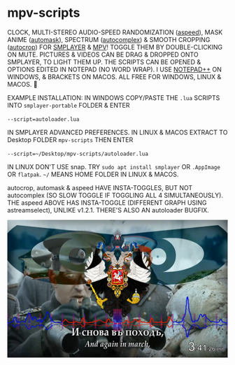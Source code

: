 # mpv-scripts
CLOCK, MULTI-STEREO AUDIO-SPEED RANDOMIZATION ([aspeed](aspeed.lua)), MASK ANIME ([automask](automask.lua)), SPECTRUM ([autocomplex](autocomplex.lua)) & SMOOTH CROPPING ([autocrop](autocrop.lua)) FOR [SMPLAYER](https://smplayer.info) & [MPV](https://mpv.io)! TOGGLE THEM BY DOUBLE-CLICKING ON MUTE. PICTURES & VIDEOS CAN BE DRAG & DROPPED ONTO SMPLAYER, TO LIGHT THEM UP. THE SCRIPTS CAN BE OPENED & OPTIONS EDITED IN NOTEPAD (NO WORD WRAP). I USE [NOTEPAD++](https://notepad-plus-plus.org/downloads/) ON WINDOWS, & BRACKETS ON MACOS. ALL FREE FOR WINDOWS, LINUX & MACOS. 🙂

EXAMPLE INSTALLATION: IN WINDOWS COPY/PASTE THE `.lua` SCRIPTS INTO `smplayer-portable` FOLDER & ENTER 

`--script=autoloader.lua`

IN SMPLAYER ADVANCED PREFERENCES. IN LINUX & MACOS EXTRACT TO Desktop FOLDER `mpv-scripts` THEN ENTER

`--script=~/Desktop/mpv-scripts/autoloader.lua`

IN LINUX DON'T USE snap. TRY `sudo apt install smplayer` OR `.AppImage` OR `flatpak`.
`~/` MEANS HOME FOLDER IN LINUX & MACOS.

autocrop, automask & aspeed HAVE INSTA-TOGGLES, BUT NOT autocomplex (SO SLOW TOGGLE IF TOGGLING ALL 4 SIMULTANEOUSLY). THE aspeed ABOVE HAS INSTA-TOGGLE (DIFFERENT GRAPH USING astreamselect), UNLIKE v1.2.1. THERE'S ALSO AN autoloader BUGFIX.

![alt text](https://github.com/TinosNitso/mpv-scripts/blob/main/SCREENSHOT.JPG)
